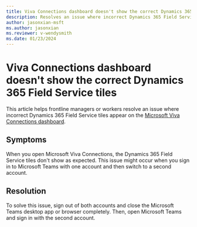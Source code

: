 ```yaml
---
title: Viva Connections dashboard doesn't show the correct Dynamics 365 Field Service tiles
description: Resolves an issue where incorrect Dynamics 365 Field Service tiles appear on the Viva Connections dashboard.
author: jasonxian-msft
ms.author: jasonxian
ms.reviewer: v-wendysmith
ms.date: 01/23/2024
---
```

# Viva Connections dashboard doesn't show the correct Dynamics 365 Field Service tiles

This article helps frontline managers or workers resolve an issue where incorrect Dynamics 365 Field Service tiles appear on the [Microsoft Viva Connections dashboard](/viva/connections/create-dashboard).

## Symptoms

When you open Microsoft Viva Connections, the Dynamics 365 Field Service tiles don't show as expected. This issue might occur when you sign in to Microsoft Teams with one account and then switch to a second account.

## Resolution

To solve this issue, sign out of both accounts and close the Microsoft Teams desktop app or browser completely. Then, open Microsoft Teams and sign in with the second account.
